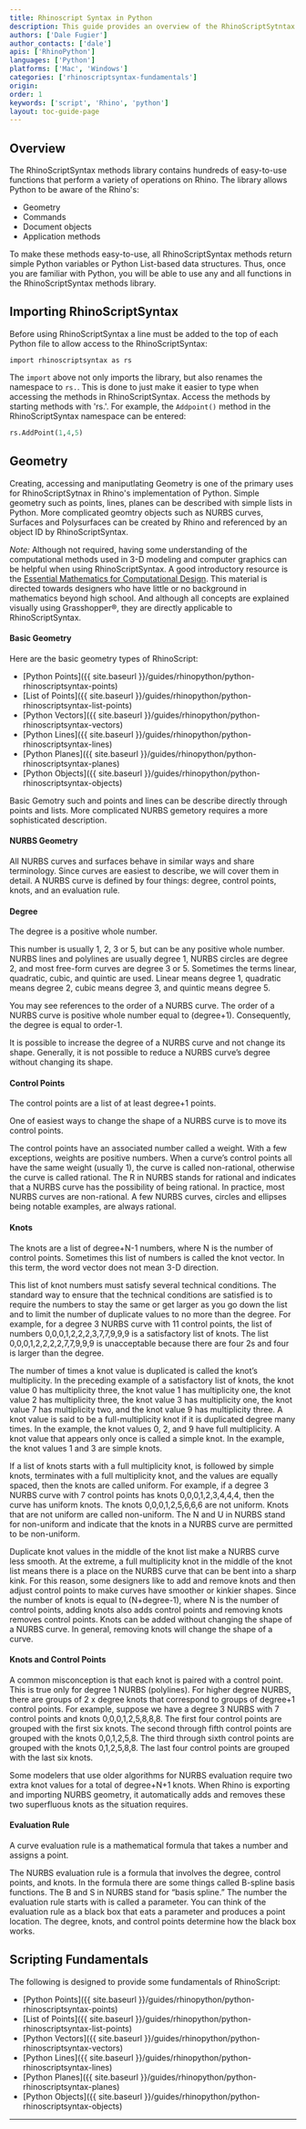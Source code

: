 ```yaml
---
title: Rhinoscript Syntax in Python
description: This guide provides an overview of the RhinoScriptSytntax in Python.
authors: ['Dale Fugier']
author_contacts: ['dale']
apis: ['RhinoPython']
languages: ['Python']
platforms: ['Mac', 'Windows']
categories: ['rhinoscriptsyntax-fundamentals']
origin:
order: 1
keywords: ['script', 'Rhino', 'python']
layout: toc-guide-page
---
```


## Overview

The RhinoScriptSyntax methods library contains hundreds of easy-to-use functions that perform a variety of operations on Rhino.  The library allows Python to be aware of the Rhino's:

* Geometry
* Commands
* Document objects
* Application methods

To make these methods easy-to-use, all RhinoScriptSyntax methods return simple Python variables or Python List-based data structures. Thus, once you are familiar with Python, you will be able to use any and all functions in the RhinoScriptSyntax methods library.

## Importing RhinoScriptSyntax

Before using RhinoScriptSyntax a line must be added to the top of each Python file to allow access to the RhinoScriptSyntax:

```pyhon
import rhinoscriptsyntax as rs
```

The `import` above not only imports the library, but also renames the namespace to `rs.`.  This is done to just make it easier to type when accessing the methods in RhinoScriptSyntax.  Access the methods by starting methods with 'rs.'.  For example, the `Addpoint()` method in the RhinoScriptSyntax namespace can  be entered:

```python
rs.AddPoint(1,4,5)
```

## Geometry

Creating, accessing and maniputlating Geometry is one of the primary uses for RhinoScriptSytnax in Rhino's implementation of Python.  Simple geometry such as points, lines, planes can be described with simple lists in Python.  More complicated geomtry objects such as NURBS curves, Surfaces and Polysurfaces can be created by Rhino and referenced by an object ID by RhinoScriptSyntax.

*Note:* Although not required, having some understanding of the computational methods used in 3-D modeling and computer graphics can be helpful when using RhinoScriptSyntax. A good introductory resource is the [Essential Mathematics for Computational Design](http://www.rhino3d.com/download/Rhino/4.0/EssentialMathematicsSecondEdition). This material is directed towards designers who have little or no background in mathematics beyond high school. And although all concepts are explained visually using Grasshopper®, they are directly applicable to RhinoScriptSyntax.

#### Basic Geometry

Here are the basic geometry types of RhinoScript:

- [Python Points]({{ site.baseurl }}/guides/rhinopython/python-rhinoscriptsyntax-points)
- [List of Points]({{ site.baseurl }}/guides/rhinopython/python-rhinoscriptsyntax-list-points)
- [Python Vectors]({{ site.baseurl }}/guides/rhinopython/python-rhinoscriptsyntax-vectors)
- [Python Lines]({{ site.baseurl }}/guides/rhinopython/python-rhinoscriptsyntax-lines)
- [Python Planes]({{ site.baseurl }}/guides/rhinopython/python-rhinoscriptsyntax-planes)
- [Python Objects]({{ site.baseurl }}/guides/rhinopython/python-rhinoscriptsyntax-objects)

Basic Gemotry such and points and lines can be describe directly through points and lists. More complicated NURBS gemetory requires a more sophisticated description. 

#### NURBS Geometry

All NURBS curves and surfaces behave in similar ways and share terminology. Since curves are easiest to describe, we will cover them in detail. A NURBS curve is defined by four things: degree, control points, knots, and an evaluation rule. 

#### Degree

The degree is a positive whole number. 

This number is usually 1, 2, 3 or 5, but can be any positive whole number. NURBS lines and polylines are usually degree 1, NURBS circles are degree 2, and most free-form curves are degree 3 or 5. Sometimes the terms linear, quadratic, cubic, and quintic are used. Linear means degree 1, quadratic means degree 2, cubic means degree 3, and quintic means degree 5. 

You may see references to the order of a NURBS curve. The order of a NURBS curve is positive whole number equal to (degree+1). Consequently, the degree is equal to order-1. 

It is possible to increase the degree of a NURBS curve and not change its shape. Generally, it is not possible to reduce a NURBS curve’s degree without changing its shape. 

#### Control Points

The control points are a list of at least degree+1 points. 

One of easiest ways to change the shape of a NURBS curve is to move its control points. 

The control points have an associated number called a weight. With a few exceptions, weights are positive numbers. When a curve’s control points all have the same weight (usually 1), the curve is called non-rational, otherwise the curve is called rational. The R in NURBS stands for rational and indicates that a NURBS curve has the possibility of being rational. In practice, most NURBS curves are non-rational. A few NURBS curves, circles and ellipses being notable examples, are always rational. 

#### Knots

The knots are a list of degree+N-1 numbers, where N is the number of control points. Sometimes this list of numbers is called the knot vector. In this term, the word vector does not mean 3-D direction. 

This list of knot numbers must satisfy several technical conditions. The standard way to ensure that the technical conditions are satisfied is to require the numbers to stay the same or get larger as you go down the list and to limit the number of duplicate values to no more than the degree. For example, for a degree 3 NURBS curve with 11 control points, the list of numbers 0,0,0,1,2,2,2,3,7,7,9,9,9 is a satisfactory list of knots. The list 0,0,0,1,2,2,2,2,7,7,9,9,9 is unacceptable because there are four 2s and four is larger than the degree. 

The number of times a knot value is duplicated is called the knot’s multiplicity. In the preceding example of a satisfactory list of knots, the knot value 0 has multiplicity three, the knot value 1 has multiplicity one, the knot value 2 has multiplicity three, the knot value 3 has multiplicity one, the knot value 7 has multiplicity two, and the knot value 9 has multiplicity three. A knot value is said to be a full-multiplicity knot if it is duplicated degree many times. In the example, the knot values 0, 2, and 9 have full multiplicity. A knot value that appears only once is called a simple knot. In the example, the knot values 1 and 3 are simple knots. 

If a list of knots starts with a full multiplicity knot, is followed by simple knots, terminates with a full multiplicity knot, and the values are equally spaced, then the knots are called uniform. For example, if a degree 3 NURBS curve with 7 control points has knots 0,0,0,1,2,3,4,4,4, then the curve has uniform knots. The knots 0,0,0,1,2,5,6,6,6 are not uniform. Knots that are not uniform are called non-uniform. The N and U in NURBS stand for non-uniform and indicate that the knots in a NURBS curve are permitted to be non-uniform. 

Duplicate knot values in the middle of the knot list make a NURBS curve less smooth. At the extreme, a full multiplicity knot in the middle of the knot list means there is a place on the NURBS curve that can be bent into a sharp kink. For this reason, some designers like to add and remove knots and then adjust control points to make curves have smoother or kinkier shapes. Since the number of knots is equal to (N+degree-1), where N is the number of control points, adding knots also adds control points and removing knots removes control points. Knots can be added without changing the shape of a NURBS curve. In general, removing knots will change the shape of a curve. 

#### Knots and Control Points

A common misconception is that each knot is paired with a control point. This is true only for degree 1 NURBS (polylines). For higher degree NURBS, there are groups of 2 x degree knots that correspond to groups of degree+1 control points. For example, suppose we have a degree 3 NURBS with 7 control points and knots 0,0,0,1,2,5,8,8,8. The first four control points are grouped with the first six knots. The second through fifth control points are grouped with the knots 0,0,1,2,5,8. The third through sixth control points are grouped with the knots 0,1,2,5,8,8. The last four control points are grouped with the last six knots. 

Some modelers that use older algorithms for NURBS evaluation require two extra knot values for a total of degree+N+1 knots. When Rhino is exporting and importing NURBS geometry, it automatically adds and removes these two superfluous knots as the situation requires. 

#### Evaluation Rule

A curve evaluation rule is a mathematical formula that takes a number and assigns a point. 

The NURBS evaluation rule is a formula that involves the degree, control points, and knots. In the formula there are some things called B-spline basis functions. The B and S in NURBS stand for “basis spline.” The number the evaluation rule starts with is called a parameter. You can think of the evaluation rule as a black box that eats a parameter and produces a point location. The degree, knots, and control points determine how the black box works. 

## Scripting Fundamentals

The following is designed to provide some fundamentals of RhinoScript:

- [Python Points]({{ site.baseurl }}/guides/rhinopython/python-rhinoscriptsyntax-points)
- [List of Points]({{ site.baseurl }}/guides/rhinopython/python-rhinoscriptsyntax-list-points)
- [Python Vectors]({{ site.baseurl }}/guides/rhinopython/python-rhinoscriptsyntax-vectors)
- [Python Lines]({{ site.baseurl }}/guides/rhinopython/python-rhinoscriptsyntax-lines)
- [Python Planes]({{ site.baseurl }}/guides/rhinopython/python-rhinoscriptsyntax-planes)
- [Python Objects]({{ site.baseurl }}/guides/rhinopython/python-rhinoscriptsyntax-objects)

---


